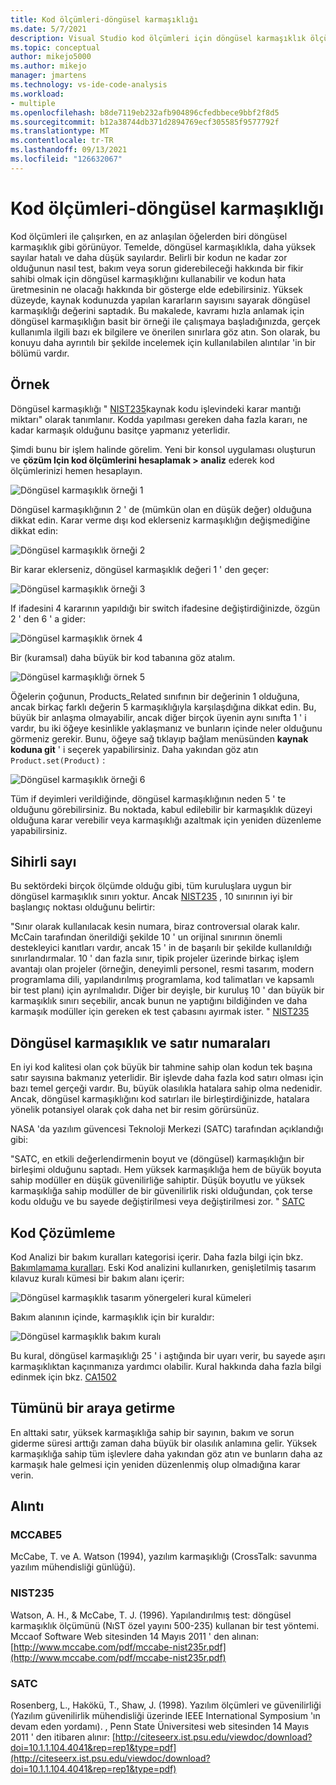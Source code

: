 ```yaml
---
title: Kod ölçümleri-döngüsel karmaşıklığı
ms.date: 5/7/2021
description: Visual Studio kod ölçümleri için döngüsel karmaşıklık ölçümünü öğrenin.
ms.topic: conceptual
author: mikejo5000
ms.author: mikejo
manager: jmartens
ms.technology: vs-ide-code-analysis
ms.workload:
- multiple
ms.openlocfilehash: b8de7119eb232afb904896cfedbbece9bbf2f8d5
ms.sourcegitcommit: b12a38744db371d2894769ecf305585f9577792f
ms.translationtype: MT
ms.contentlocale: tr-TR
ms.lasthandoff: 09/13/2021
ms.locfileid: "126632067"
---
```

# <a name="code-metrics---cyclomatic-complexity"></a>Kod ölçümleri-döngüsel karmaşıklığı

Kod ölçümleri ile çalışırken, en az anlaşılan öğelerden biri döngüsel karmaşıklık gibi görünüyor. Temelde, döngüsel karmaşıklıkla, daha yüksek sayılar hatalı ve daha düşük sayılardır. Belirli bir kodun ne kadar zor olduğunun nasıl test, bakım veya sorun giderebileceği hakkında bir fikir sahibi olmak için döngüsel karmaşıklığını kullanabilir ve kodun hata üretmesinin ne olacağı hakkında bir gösterge elde edebilirsiniz. Yüksek düzeyde, kaynak kodunuzda yapılan kararların sayısını sayarak döngüsel karmaşıklığı değerini saptadık. Bu makalede, kavramı hızla anlamak için döngüsel karmaşıklığın basit bir örneği ile çalışmaya başladığınızda, gerçek kullanımla ilgili bazı ek bilgilere ve önerilen sınırlara göz atın. Son olarak, bu konuyu daha ayrıntılı bir şekilde incelemek için kullanılabilen alıntılar 'in bir bölümü vardır.

## <a name="example"></a>Örnek

Döngüsel karmaşıklığı " [NIST235](#nist235)kaynak kodu işlevindeki karar mantığı miktarı" olarak tanımlanır. Kodda yapılması gereken daha fazla kararı, ne kadar karmaşık olduğunu basitçe yapmanız yeterlidir.

Şimdi bunu bir işlem halinde görelim. Yeni bir konsol uygulaması oluşturun ve **çözüm Için kod ölçümlerini hesaplamak > analiz** ederek kod ölçümlerinizi hemen hesaplayın.

![Döngüsel karmaşıklık örneği 1](media/cyclomatic-complexity-example-1.png)

Döngüsel karmaşıklığının 2 ' de (mümkün olan en düşük değer) olduğuna dikkat edin. Karar verme dışı kod eklerseniz karmaşıklığın değişmediğine dikkat edin:

![Döngüsel karmaşıklık örneği 2](media/cyclomatic-complexity-example-2.png)

Bir karar eklerseniz, döngüsel karmaşıklık değeri 1 ' den geçer:

![Döngüsel karmaşıklık örneği 3](media/cyclomatic-complexity-example-3.png)

If ifadesini 4 kararının yapıldığı bir switch ifadesine değiştirdiğinizde, özgün 2 ' den 6 ' a gider:

![Döngüsel karmaşıklık örnek 4](media/cyclomatic-complexity-example-4.png)

Bir (kuramsal) daha büyük bir kod tabanına göz atalım.

![Döngüsel karmaşıklığı örnek 5](media/cyclomatic-complexity-example-5.png)

Öğelerin çoğunun, Products_Related sınıfının bir değerinin 1 olduğuna, ancak birkaç farklı değerin 5 karmaşıklığıyla karşılaşdığına dikkat edin. Bu, büyük bir anlaşma olmayabilir, ancak diğer birçok üyenin aynı sınıfta 1 ' i vardır, bu iki öğeye kesinlikle yaklaşmanız ve bunların içinde neler olduğunu görmeniz gerekir. Bunu, öğeye sağ tıklayıp bağlam menüsünden **kaynak koduna git** ' i seçerek yapabilirsiniz. Daha yakından göz atın `Product.set(Product)` :

![Döngüsel karmaşıklık örneği 6](media/cyclomatic-complexity-example-6.png)

Tüm if deyimleri verildiğinde, döngüsel karmaşıklığının neden 5 ' te olduğunu görebilirsiniz. Bu noktada, kabul edilebilir bir karmaşıklık düzeyi olduğuna karar verebilir veya karmaşıklığı azaltmak için yeniden düzenleme yapabilirsiniz.

## <a name="the-magic-number"></a>Sihirli sayı

Bu sektördeki birçok ölçümde olduğu gibi, tüm kuruluşlara uygun bir döngüsel karmaşıklık sınırı yoktur. Ancak [NIST235](#nist235) , 10 sınırının iyi bir başlangıç noktası olduğunu belirtir:

"Sınır olarak kullanılacak kesin numara, biraz controversıal olarak kalır. McCain tarafından önerildiği şekilde 10 ' un orijinal sınırının önemli destekleyici kanıtları vardır, ancak 15 ' in de başarılı bir şekilde kullanıldığı sınırlandırmalar. 10 ' dan fazla sınır, tipik projeler üzerinde birkaç işlem avantajı olan projeler (örneğin, deneyimli personel, resmi tasarım, modern programlama dili, yapılandırılmış programlama, kod talimatları ve kapsamlı bir test planı) için ayrılmalıdır. Diğer bir deyişle, bir kuruluş 10 ' dan büyük bir karmaşıklık sınırı seçebilir, ancak bunun ne yaptığını bildiğinden ve daha karmaşık modüller için gereken ek test çabasını ayırmak ister. " [NIST235](#nist235)

## <a name="cyclomatic-complexity-and-line-numbers"></a>Döngüsel karmaşıklık ve satır numaraları

En iyi kod kalitesi olan çok büyük bir tahmine sahip olan kodun tek başına satır sayısına bakmanız yeterlidir. Bir işlevde daha fazla kod satırı olması için bazı temel gerçeği vardır. Bu, büyük olasılıkla hatalara sahip olma nedenidir. Ancak, döngüsel karmaşıklığını kod satırları ile birleştirdiğinizde, hatalara yönelik potansiyel olarak çok daha net bir resim görürsünüz.

NASA 'da yazılım güvencesi Teknoloji Merkezi (SATC) tarafından açıklandığı gibi:

"SATC, en etkili değerlendirmenin boyut ve (döngüsel) karmaşıklığın bir birleşimi olduğunu saptadı. Hem yüksek karmaşıklığa hem de büyük boyuta sahip modüller en düşük güvenilirliğe sahiptir. Düşük boyutlu ve yüksek karmaşıklığa sahip modüller de bir güvenilirlik riski olduğundan, çok terse kodu olduğu ve bu sayede değiştirilmesi veya değiştirilmesi zor. " [SATC](#satc)

## <a name="code-analysis"></a>Kod Çözümleme

Kod Analizi bir bakım kuralları kategorisi içerir. Daha fazla bilgi için bkz. [Bakımlamama kuralları](/dotnet/fundamentals/code-analysis/quality-rules/maintainability-warnings). Eski Kod analizini kullanırken, genişletilmiş tasarım kılavuz kuralı kümesi bir bakım alanı içerir:

![Döngüsel karmaşıklık tasarım yönergeleri kural kümeleri](media/cyclomatic-complexity-design-guidelines.png)

Bakım alanının içinde, karmaşıklık için bir kuraldır:

![Döngüsel karmaşıklık bakım kuralı](media/cyclomatic-complexity-maintainability-rule.png)

Bu kural, döngüsel karmaşıklığı 25 ' i aştığında bir uyarı verir, bu sayede aşırı karmaşıklıktan kaçınmanıza yardımcı olabilir. Kural hakkında daha fazla bilgi edinmek için bkz. [CA1502](/dotnet/fundamentals/code-analysis/quality-rules/ca1502)

## <a name="putting-it-all-together"></a>Tümünü bir araya getirme

En alttaki satır, yüksek karmaşıklığa sahip bir sayının, bakım ve sorun giderme süresi arttığı zaman daha büyük bir olasılık anlamına gelir. Yüksek karmaşıklığa sahip tüm işlevlere daha yakından göz atın ve bunların daha az karmaşık hale gelmesi için yeniden düzenlenmiş olup olmadığına karar verin.

## <a name="citations"></a>Alıntı

### <a name="mccabe5"></a>MCCABE5

McCabe, T. ve A. Watson (1994), yazılım karmaşıklığı (CrossTalk: savunma yazılım mühendisliği günlüğü).

### <a name="nist235"></a>NIST235

Watson, A. H., & McCabe, T. J. (1996). Yapılandırılmış test: döngüsel karmaşıklık ölçümünü (NıST özel yayını 500-235) kullanan bir test yöntemi. Mccaof Software Web sitesinden 14 Mayıs 2011 ' den alınan: [http://www.mccabe.com/pdf/mccabe-nist235r.pdf](http://www.mccabe.com/pdf/mccabe-nist235r.pdf)

### <a name="satc"></a>SATC

Rosenberg, L., Hakökü, T., Shaw, J. (1998). Yazılım ölçümleri ve güvenilirliği (Yazılım güvenilirlik mühendisliği üzerinde IEEE International Symposium 'ın devam eden yordamı). , Penn State Üniversitesi web sitesinden 14 Mayıs 2011 ' den itibaren alınır: [http://citeseerx.ist.psu.edu/viewdoc/download?doi=10.1.1.104.4041&rep=rep1&type=pdf](http://citeseerx.ist.psu.edu/viewdoc/download?doi=10.1.1.104.4041&rep=rep1&type=pdf)